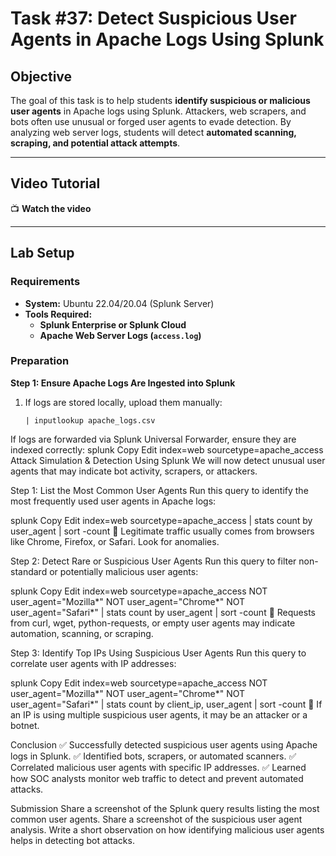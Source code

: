 # **Task #37: Detect Suspicious User Agents in Apache Logs Using Splunk**  

## **Objective**  
The goal of this task is to help students **identify suspicious or malicious user agents** in Apache logs using Splunk. Attackers, web scrapers, and bots often use unusual or forged user agents to evade detection. By analyzing web server logs, students will detect **automated scanning, scraping, and potential attack attempts**.

---

## **Video Tutorial**  
📺 **Watch the video**  

---

## **Lab Setup**  

### **Requirements**  
- **System:** Ubuntu 22.04/20.04 (Splunk Server)  
- **Tools Required:**  
  - **Splunk Enterprise or Splunk Cloud**  
  - **Apache Web Server Logs (`access.log`)**  

### **Preparation**  

**Step 1: Ensure Apache Logs Are Ingested into Splunk**  
1. If logs are stored locally, upload them manually:  
   ```splunk
   | inputlookup apache_logs.csv
If logs are forwarded via Splunk Universal Forwarder, ensure they are indexed correctly:
splunk
Copy
Edit
index=web sourcetype=apache_access
Attack Simulation & Detection Using Splunk
We will now detect unusual user agents that may indicate bot activity, scrapers, or attackers.

Step 1: List the Most Common User Agents
Run this query to identify the most frequently used user agents in Apache logs:

splunk
Copy
Edit
index=web sourcetype=apache_access
| stats count by user_agent
| sort -count
🚨 Legitimate traffic usually comes from browsers like Chrome, Firefox, or Safari. Look for anomalies.

Step 2: Detect Rare or Suspicious User Agents
Run this query to filter non-standard or potentially malicious user agents:

splunk
Copy
Edit
index=web sourcetype=apache_access NOT user_agent="Mozilla*" NOT user_agent="Chrome*" NOT user_agent="Safari*"
| stats count by user_agent
| sort -count
🚨 Requests from curl, wget, python-requests, or empty user agents may indicate automation, scanning, or scraping.

Step 3: Identify Top IPs Using Suspicious User Agents
Run this query to correlate user agents with IP addresses:

splunk
Copy
Edit
index=web sourcetype=apache_access NOT user_agent="Mozilla*" NOT user_agent="Chrome*" NOT user_agent="Safari*"
| stats count by client_ip, user_agent
| sort -count
🚨 If an IP is using multiple suspicious user agents, it may be an attacker or a botnet.

Conclusion
✅ Successfully detected suspicious user agents using Apache logs in Splunk.
✅ Identified bots, scrapers, or automated scanners.
✅ Correlated malicious user agents with specific IP addresses.
✅ Learned how SOC analysts monitor web traffic to detect and prevent automated attacks.

Submission
Share a screenshot of the Splunk query results listing the most common user agents.
Share a screenshot of the suspicious user agent analysis.
Write a short observation on how identifying malicious user agents helps in detecting bot attacks.
